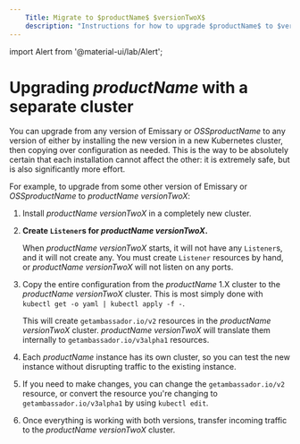 ```yaml
---
    Title: Migrate to $productName$ $versionTwoX$
    description: "Instructions for how to upgrade $productName$ to $versionTwoX$. Transfer your current configuration of Emissary or $OSSproductName$ to $versionTwoX$."
---
```

import Alert from '@material-ui/lab/Alert';

# Upgrading $productName$ with a separate cluster

You can upgrade from any version of Emissary or $OSSproductName$ to
any version of either by installing the new version in a new Kubernetes cluster,
then copying over configuration as needed. This is the way to be absolutely
certain that each installation cannot affect the other: it is extremely safe,
but is also significantly more effort.

For example, to upgrade from some other version of Emissary or
$OSSproductName$ to $productName$ $versionTwoX$:

1. Install $productName$ $versionTwoX$ in a completely new cluster.

2. **Create `Listener`s for $productName$ $versionTwoX$.**

   When $productName$ $versionTwoX$ starts, it will not have any `Listener`s, and it will not
   create any. You must create `Listener` resources by hand, or $productName$ $versionTwoX$
   will not listen on any ports.

3. Copy the entire configuration from the $productName$ 1.X cluster to the $productName$
   $versionTwoX$ cluster. This is most simply done with `kubectl get -o yaml | kubectl apply -f -`.

   This will create `getambassador.io/v2` resources in the $productName$ $versionTwoX$ cluster.
   $productName$ $versionTwoX$ will translate them internally to `getambassador.io/v3alpha1`
   resources.

4. Each $productName$ instance has its own cluster, so you can test the new
   instance without disrupting traffic to the existing instance.

5. If you need to make changes, you can change the `getambassador.io/v2` resource, or convert the
   resource you're changing to `getambassador.io/v3alpha1` by using `kubectl edit`.

6. Once everything is working with both versions, transfer incoming traffic to the $productName$
   $versionTwoX$ cluster.
